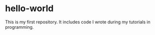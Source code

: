 # hello-world
This is my first repository. It includes code I wrote during my tutorials in programming.
